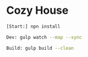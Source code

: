 # Cozy House

```sh
[Start:] npn install

Dev: gulp watch --map --sync

Build: gulp build --clean
```